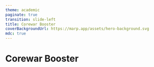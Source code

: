```yaml
---
theme: academic
paginate: true
transition: slide-left
title: Corewar Booster
coverBackgroundUrl: https://marp.app/assets/hero-background.svg
mdc: true
---
```


# Corewar Booster

